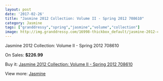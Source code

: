 ```yaml
---
layout: post
date: '2017-02-26'
title: "Jasmine 2012 Collection: Volume II - Spring 2012 708610"
category: Jasmine
tags: ["granddressy","spring","jasmine","volume","collection"]
image: http://img.granddressy.com/16998-thickbox_default/jasmine-2012-collection-volume-ii-spring-2012-708610.jpg
---
```

Jasmine 2012 Collection: Volume II - Spring 2012 708610

On Sales: **$226.99**
<a href="https://www.granddressy.com/en/jasmine/16000-jasmine-2012-collection-volume-ii-spring-2012-708610.html"><amp-img layout="responsive" width="600" height="600" src="//img.granddressy.com/16998-thickbox_default/jasmine-2012-collection-volume-ii-spring-2012-708610.jpg" alt="Jasmine 2012 Collection: Volume II - Spring 2012 708610 0" /></a>

Buy it: [Jasmine 2012 Collection: Volume II - Spring 2012 708610](https://www.granddressy.com/en/jasmine/16000-jasmine-2012-collection-volume-ii-spring-2012-708610.html "Jasmine 2012 Collection: Volume II - Spring 2012 708610")

View more: [Jasmine](https://www.granddressy.com/en/356-jasmine "Jasmine")